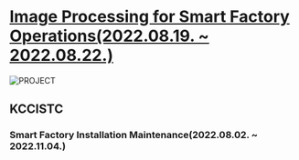 # [Image Processing for Smart Factory Operations(2022.08.19. ~ 2022.08.22.)](https://blog.naver.com/gens0310/222855089934)
![PROJECT](https://postfiles.pstatic.net/MjAyMjA4MjNfMTYz/MDAxNjYxMjQ4Mzk0NDUz.b6muqPTG4_p-5FVjEYyzF4IrPQ6A1iKs5wWkKN3AYtYg.ce1ZtB3Woq13zUotQA8_PZsYgMC0WGbmICFIk5S9EUcg.PNG.gens0310/PPT(1)_1.png?type=w773)
## KCCISTC
### Smart Factory Installation Maintenance(2022.08.02. ~ 2022.11.04.)
